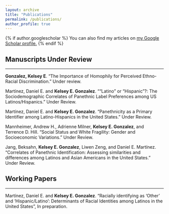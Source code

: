 ```yaml
---
layout: archive
title: "Publications"
permalink: /publications/
author_profile: true
---
```


{% if author.googlescholar %}
  You can also find my articles on <u><a href="{{author.googlescholar}}">my Google Scholar profile</a>.</u>
{% endif %}

## Manuscripts Under Review
***
**Gonzalez, Kelsey E**. “The Importance of Homophily for Perceived Ethno-Racial Discrimination.” Under review.

Martínez, Daniel E. and **Kelsey E. Gonzalez**. ““Latino” or “Hispanic”?: The Sociodemographic Correlates of Panethnic Label Preferences among US Latinos/Hispanics.” Under Review.

Martínez, Daniel E. and **Kelsey E. Gonzalez**. “Panethnicity as a Primary Identifier among Latino-Hispanics in the United States.” Under Review.

Mannheimer, Andrew H., Adrienne Milner, **Kelsey E. Gonzalez**, and Terrence D. Hill.  “Social Status and White Fragility: Gender and Socioeconomic Variations.” Under Review.

Jang, Beksahn, **Kelsey E. Gonzalez**, Liwen Zeng, and Daniel E. Martínez. “Correlates of Panethnic Identification: Assessing similarities and differences among Latinos and Asian Americans in the United States.” Under Review.
  
## Working Papers
***

Martínez, Daniel E. and **Kelsey E. Gonzalez**. “Racially identifying as ‘Other’ and ‘Hispanic/Latino’: Determinants of Racial Identities among Latinos in the United States”, In preparation.

